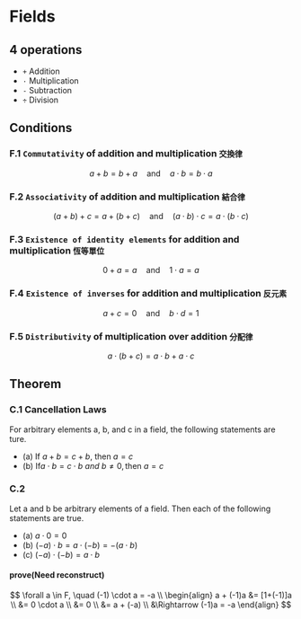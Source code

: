 # Fields

## 4 operations
- `+` Addition 
- `·` Multiplication 
- `-` Subtraction 
- `÷` Division

## Conditions
### F.1 `Commutativity` of addition and multiplication `交換律`
$$
a + b = b + a  \quad \text{and} \quad a \cdot b = b \cdot a
$$
### F.2 `Associativity` of addition and multiplication `結合律`
$$
(a + b) + c = a + (b + c) \quad \text{and} \quad (a \cdot b) \cdot c = a \cdot (b \cdot c)
$$
### F.3 `Existence of identity elements` for addition and multiplication `恆等單位`
$$
    0 + a = a \quad \text{and} \quad 1 \cdot a = a
$$
### F.4 `Existence of inverses` for addition and multiplication `反元素`
$$
    a + c = 0 \quad \text{and} \quad b \cdot d = 1
$$
### F.5 `Distributivity` of multiplication over addition `分配律`
$$
    a \cdot (b+c) = a \cdot b + a \cdot c
$$
## Theorem
### C.1 Cancellation Laws
For arbitrary elements a, b, and c in a field, the following statements are ture.
- (a) $\text{If} \ a+b = c+b, \ \text{then} \ a=c$ 
- (b) $\text{If} a \cdot b = c \cdot b \ and \ b \neq 0, \text{then} \ a = c$ 
### C.2
Let a and b be arbitrary elements of a field. Then each of the following statements are true.
- (a) $a \cdot 0 = 0$
- (b) $(-a) \cdot b = a \cdot (-b) = -(a \cdot b)$
- (c) $(-a) \cdot (-b) = a \cdot b$
#### prove(Need reconstruct)
$$
\forall a \in F,  \quad (-1) \cdot a = -a \\
\begin{align}
a + (-1)a &= [1+(-1)]a \\
&= 0 \cdot a \\
&= 0 \\
&= a + (-a) \\
&\Rightarrow (-1)a = -a
\end{align}
$$
